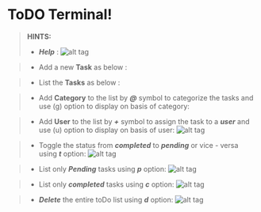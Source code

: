 ToDO Terminal!
===================
> **HINTS:**
> - ***Help*** :
![alt tag](https://github.com/shameerb/ToDo-terminal/tree/master/images/h.png)

> - Add a new **Task** as below :

> - List the **Tasks** as below :

> - Add **Category** to the list by ***@*** symbol to categorize the tasks and use (g) option to display on basis of category:

> - Add **User** to the list by ***+*** symbol to assign the task to a ***user*** and use (u) option to display on basis of user:
>![alt tag](https://github.com/shameerb/ToDo-terminal/tree/master/images/l.png)

> - Toggle the status from ***completed*** to ***pending*** or vice - versa using ***t*** option:
>![alt tag](https://github.com/shameerb/ToDo-terminal/tree/master/images/t.png)

> - List only ***Pending*** tasks using ***p*** option:
>![alt tag](https://github.com/shameerb/ToDo-terminal/tree/master/images/p.png)

> - List only ***completed*** tasks using ***c*** option:
>![alt tag](https://github.com/shameerb/ToDo-terminal/tree/master/images/c.png)

> - ***Delete*** the entire toDo list using ***d*** option:
>![alt tag](https://github.com/shameerb/ToDo-terminal/tree/master/images/d.png)


